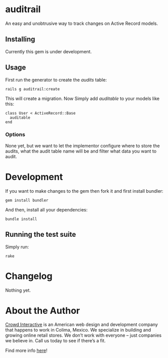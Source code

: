 # auditrail

An easy and unobtrusive way to track changes on Active Record models.

## Installing

Currently this gem is under development.

## Usage

First run the generator to create the *audits* table:
  
    rails g auditrail:create

This will create a migration. Now Simply add *auditable* to your models 
like this:

    class User < ActiveRecord::Base
      auditable
    end

### Options

None yet, but we want to let the implementor configure where to store the audits, 
what the audit table name will be and filter what data you want to audit.


# Development

If you want to make changes to the gem then fork it and first install bundler:

    gem install bundler

And then, install all your dependencies:

    bundle install

## Running the test suite

Simply run:

    rake

# Changelog

Nothing yet.

# About the Author

[Crowd Interactive](http://www.crowdint.com) is an American web design and development 
company that happens to work in Colima, Mexico. We specialize in building and growing 
online retail stores. We don’t work with everyone – just companies we believe in. Call 
us today to see if there’s a fit.

Find more info [here](http://www.crowdint.com)!
